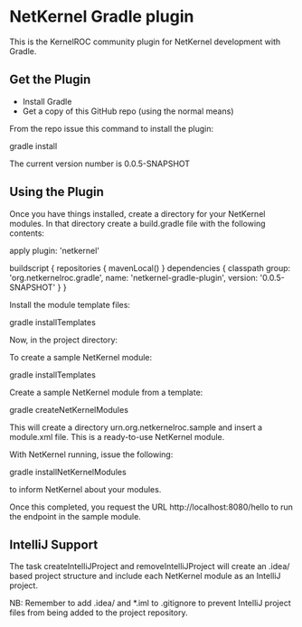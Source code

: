 NetKernel Gradle plugin
=======================

This is the KernelROC community plugin for NetKernel development with Gradle.

Get the Plugin
--------------

- Install Gradle
- Get a copy of this GitHub repo (using the normal means)

From the repo issue this command to install the plugin:

  gradle install

The current version number is 0.0.5-SNAPSHOT

Using the Plugin
----------------

Once you have things installed, create a directory for your NetKernel modules. In that directory
create a build.gradle file with the following contents:

  apply plugin: 'netkernel'

  buildscript {
    repositories {
      mavenLocal()
    }
    dependencies {
    classpath group: 'org.netkernelroc.gradle', name: 'netkernel-gradle-plugin', version: '0.0.5-SNAPSHOT'
    }
  }

Install the module template files:

gradle installTemplates


Now, in the project directory:

To create a sample NetKernel module:

gradle installTemplates

Create a sample NetKernel module from a template:

gradle createNetKernelModules

This will create a directory urn.org.netkernelroc.sample and insert a module.xml file. This is a ready-to-use
NetKernel module.

With NetKernel running, issue the following:

gradle installNetKernelModules

to inform NetKernel about your modules.

Once this completed, you request the URL http://localhost:8080/hello to run the endpoint in the sample module.

IntelliJ Support
----------------

The task createIntelliJProject and removeIntelliJProject will create an .idea/ based project structure and
include each NetKernel module as an IntelliJ project.

NB: Remember to add .idea/ and *.iml to .gitignore to prevent IntelliJ project files from being added to
the project repository.


